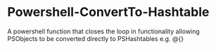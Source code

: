 # Powershell-ConvertTo-Hashtable
A powershell function that closes the loop in functionality allowing PSObjects to be converted directly to PSHashtables e.g. @{}
